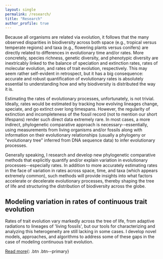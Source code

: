 ```yaml
---
layout: single
permalink: /research/
title: "Research"
author_profile: true
---
```


Because all organisms are related via evolution, it follows that the many observed disparities in biodiversity across both space (e.g., tropical versus temperate regions) and taxa (e.g., flowering plants versus conifers) are directly related to differences in evolutionary time and/or rates. More concretely, species richness, genetic diversity, and phenotypic diversity are inextricably linked to the balance of speciation and extinction rates, rates of molecular evolution, and rates of trait evolution, respectively. This may seem rather self-evident in retrospect, but it has a big consequence: accurate and robust quantification of evolutionary rates is absolutely essential to understanding how and why biodiversity is distributed the way it is.

Estimating the rates of evolutionary processes, unfortunately, is not trivial. Ideally, rates would be estimated by tracking how evolving lineages change, speciate, and go extinct over long timespans. However, the regularity of extinction and incompleteness of the fossil record (not to mention our short lifespans) render such direct data extremely rare. In most cases, a more indirect, phylogenetic comparative approach is necessary--essentially, using measurements from living organisms and/or fossils along with information on their evolutionary relationships (usually a phylogeny or "evolutionary tree" inferred from DNA sequence data) to infer evolutionary processes.

Generally speaking, I research and develop new phylogenetic comparative methods that explicitly quantify and/or explain variation in evolutionary processes--especially rates. In addition to more accurately estimating rates in the face of variation in rates across space, time, and taxa (which appears extremely common), such methods will provide insights into what factors accelerate or decelerate evolutionary processes, thereby shaping the tree of life and structuring the distribution of biodiversity across the globe.


## Modeling variation in rates of continuous trait evolution

Rates of trait evolution vary markedly across the tree of life, from adaptive radiations to lineages of 'living fossils', but our tools for characterizing and analyzing this heterogeneity are still lacking in some cases. I develop novel models, approaches, and algorithms to address some of these gaps in the case of modeling continuous trait evolution.

[Read more](/cont_rate_het/){: .btn .btn--primary}